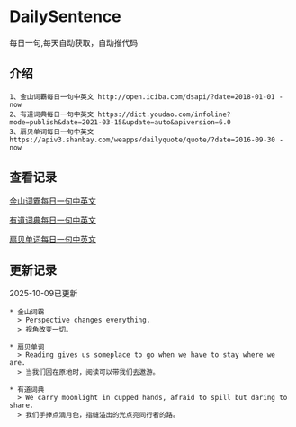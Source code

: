 # DailySentence

每日一句,每天自动获取，自动推代码

## 介绍

```
1、金山词霸每日一句中英文 http://open.iciba.com/dsapi/?date=2018-01-01 - now
2、有道词典每日一句中英文 https://dict.youdao.com/infoline?mode=publish&date=2021-03-15&update=auto&apiversion=6.0
3、扇贝单词每日一句中英文 https://apiv3.shanbay.com/weapps/dailyquote/quote/?date=2016-09-30 - now
```

## 查看记录

[金山词霸每日一句中英文](./data/iciba/)

[有道词典每日一句中英文](./data/youdao/)

[扇贝单词每日一句中英文](./data/shanbay/)

## 更新记录
2025-10-09已更新 
```
* 金山词霸
  > Perspective changes everything.
  > 视角改变一切。

* 扇贝单词
  > Reading gives us someplace to go when we have to stay where we are.
  > 当我们困在原地时，阅读可以带我们去遨游。

* 有道词典
  > We carry moonlight in cupped hands, afraid to spill but daring to share.
  > 我们手捧点滴月色，指缝溢出的光点亮同行者的路。

```
